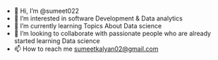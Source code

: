 - 👋 Hi, I’m @sumeet022
- 👀 I’m interested in software Development & Data analytics
- 🌱 I’m currently learning Topics About Data science
- 💞️ I’m looking to collaborate with passionate people who are already started learning Data science
- 📫 How to reach me sumeetkalyan02@gmail.com

<!---
sumeet022/sumeet022 is a ✨ special ✨ repository because its `README.md` (this file) appears on your GitHub profile.
You can click the Preview link to take a look at your changes.
--->
